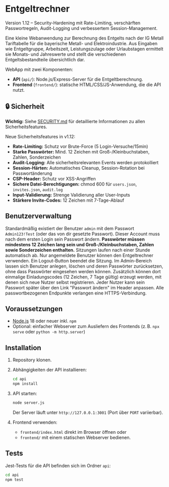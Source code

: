 # Entgeltrechner

Version 1.12 – Security-Hardening mit Rate-Limiting, verschärften Passwortregeln, Audit-Logging und verbessertem Session-Management.

Eine kleine Webanwendung zur Berechnung des Entgelts nach der IG Metall Tariftabelle für die bayerische Metall- und Elektroindustrie. Aus Eingaben wie Entgeltgruppe, Arbeitszeit, Leistungszulage oder Urlaubstagen ermittelt sie Monats‑ und Jahreswerte und stellt die verschiedenen Entgeltsbestandteile übersichtlich dar.

WebApp mit zwei Komponenten:

- **API** (`api/`): Node.js/Express-Server für die Entgeltberechnung.
- **Frontend** (`frontend/`): statische HTML/CSS/JS-Anwendung, die die API nutzt.

## 🔒 Sicherheit

**Wichtig:** Siehe [SECURITY.md](./SECURITY.md) für detaillierte Informationen zu allen Sicherheitsfeatures.

Neue Sicherheitsfeatures in v1.12:
- **Rate-Limiting:** Schutz vor Brute-Force (5 Login-Versuche/15min)
- **Starke Passwörter:** Mind. 12 Zeichen mit Groß-/Kleinbuchstaben, Zahlen, Sonderzeichen
- **Audit-Logging:** Alle sicherheitsrelevanten Events werden protokolliert
- **Session-Härten:** Automatisches Cleanup, Session-Rotation bei Passwortänderung
- **CSP-Header:** Schutz vor XSS-Angriffen
- **Sichere Datei-Berechtigungen:** chmod 600 für `users.json`, `invites.json`, `audit.log`
- **Input-Validierung:** Strenge Validierung aller User-Inputs
- **Stärkere Invite-Codes:** 12 Zeichen mit 7-Tage-Ablauf

## Benutzerverwaltung

Standardmäßig existiert der Benutzer `admin` mit dem Passwort `Admin123!Test` (oder das von dir gesetzte Passwort). Dieser Account muss nach dem ersten Login sein Passwort ändern. **Passwörter müssen mindestens 12 Zeichen lang sein und Groß-/Kleinbuchstaben, Zahlen sowie Sonderzeichen enthalten.** Sitzungen laufen nach einer Stunde automatisch ab. Nur angemeldete Benutzer können den Entgeltrechner verwenden. Ein Logout-Button beendet die Sitzung. Im Admin-Bereich lassen sich Benutzer anlegen, löschen und deren Passwörter zurücksetzen, ohne dass Passwörter eingesehen werden können. Zusätzlich können dort einmalige Einladungscodes (12 Zeichen, 7 Tage gültig) erzeugt werden, mit denen sich neue Nutzer selbst registrieren. Jeder Nutzer kann sein Passwort später über den Link "Passwort ändern" im Header anpassen. Alle passwortbezogenen Endpunkte verlangen eine HTTPS-Verbindung.

## Voraussetzungen

- [Node.js](https://nodejs.org/) 18 oder neuer inkl. `npm`
- Optional: einfacher Webserver zum Ausliefern des Frontends (z. B. `npx serve` oder `python -m http.server`)

## Installation

1. Repository klonen.
2. Abhängigkeiten der API installieren:

   ```bash
   cd api
   npm install
   ```

3. API starten:

   ```bash
   node server.js
   ```

   Der Server läuft unter `http://127.0.0.1:3001` (Port über `PORT` variierbar).

4. Frontend verwenden:

   - `frontend/index.html` direkt im Browser öffnen oder
   - `frontend/` mit einem statischen Webserver bedienen.

## Tests

Jest-Tests für die API befinden sich im Ordner `api`:

```bash
cd api
npm test
```

